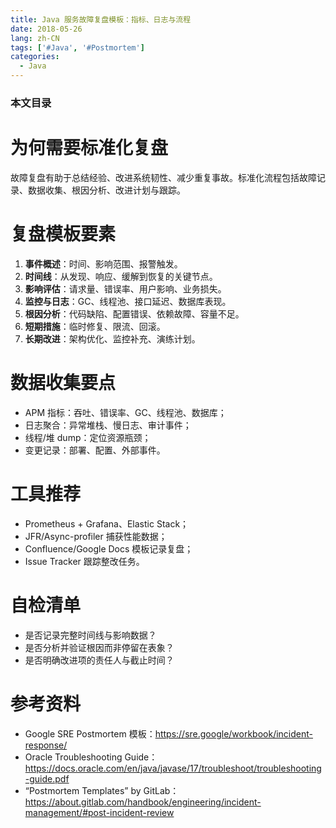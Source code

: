 ```yaml
---
title: Java 服务故障复盘模板：指标、日志与流程
date: 2018-05-26
lang: zh-CN
tags: ['#Java', '#Postmortem']
categories:
  - Java
---
```


### 本文目录
<!-- toc -->

# 为何需要标准化复盘
故障复盘有助于总结经验、改进系统韧性、减少重复事故。标准化流程包括故障记录、数据收集、根因分析、改进计划与跟踪。

# 复盘模板要素
1. **事件概述**：时间、影响范围、报警触发。
2. **时间线**：从发现、响应、缓解到恢复的关键节点。
3. **影响评估**：请求量、错误率、用户影响、业务损失。
4. **监控与日志**：GC、线程池、接口延迟、数据库表现。
5. **根因分析**：代码缺陷、配置错误、依赖故障、容量不足。
6. **短期措施**：临时修复、限流、回滚。
7. **长期改进**：架构优化、监控补充、演练计划。

# 数据收集要点
- APM 指标：吞吐、错误率、GC、线程池、数据库；
- 日志聚合：异常堆栈、慢日志、审计事件；
- 线程/堆 dump：定位资源瓶颈；
- 变更记录：部署、配置、外部事件。

# 工具推荐
- Prometheus + Grafana、Elastic Stack；
- JFR/Async-profiler 捕获性能数据；
- Confluence/Google Docs 模板记录复盘；
- Issue Tracker 跟踪整改任务。

# 自检清单
- 是否记录完整时间线与影响数据？
- 是否分析并验证根因而非停留在表象？
- 是否明确改进项的责任人与截止时间？

# 参考资料
- Google SRE Postmortem 模板：https://sre.google/workbook/incident-response/  
- Oracle Troubleshooting Guide：https://docs.oracle.com/en/java/javase/17/troubleshoot/troubleshooting-guide.pdf
- “Postmortem Templates” by GitLab：https://about.gitlab.com/handbook/engineering/incident-management/#post-incident-review
